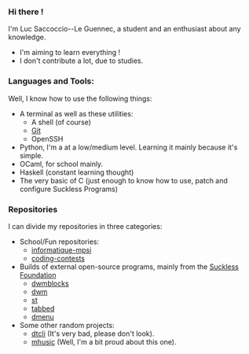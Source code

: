 ### Hi there !

I'm Luc Saccoccio--Le Guennec, a student and an enthusiast about any knowledge.

- I'm aiming to learn everything !
- I don't contribute a lot, due to studies.

### Languages and Tools:

Well, I know how to use the following things:
- A terminal as well as these utilities:
  - A shell (of course)
  - [Git](https://git-scm.com/)
  - OpenSSH
- Python, I'm a at a low/medium level. Learning it mainly because it's simple.
- OCaml, for school mainly.
- Haskell (constant learning thought)
- The very basic of C (just enough to know how to use, patch and configure Suckless Programs)

### Repositories

I can divide my repositories in three categories:
- School/Fun repositories:
  - [informatique-mpsi](https://github.com/Luc-Saccoccio/informatique-mpsi)
  - [coding-contests](https://github.com/Luc-Saccoccio/coding-contests)
- Builds of external open-source programs, mainly from the [Suckless Foundation](https://suckless.org/rocks/)
  - [dwmblocks](https://github.com/Luc-Saccoccio/dwmblocks)
  - [dwm](https://github.com/Luc-Saccoccio/dwm)
  - [st](https://github.com/Luc-Saccoccio/st)
  - [tabbed](https://github.com/Luc-Saccoccio/tabbed)
  - [dmenu](https://github.com/Luc-Saccoccio/dmenu)
- Some other random projects:
  - [dtcli](https://github.com/Luc-Saccoccio/dtcli) (It's very bad, please don't look).
  - [mhusic](https://github.com/Luc-Saccoccio/muhsic) (Well, I'm a bit proud about this one).
